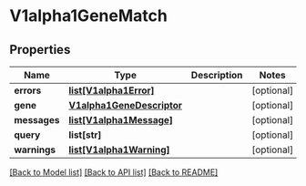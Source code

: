 # V1alpha1GeneMatch

## Properties
Name | Type | Description | Notes
------------ | ------------- | ------------- | -------------
**errors** | [**list[V1alpha1Error]**](V1alpha1Error.md) |  | [optional] 
**gene** | [**V1alpha1GeneDescriptor**](V1alpha1GeneDescriptor.md) |  | [optional] 
**messages** | [**list[V1alpha1Message]**](V1alpha1Message.md) |  | [optional] 
**query** | **list[str]** |  | [optional] 
**warnings** | [**list[V1alpha1Warning]**](V1alpha1Warning.md) |  | [optional] 

[[Back to Model list]](../README.md#documentation-for-models) [[Back to API list]](../README.md#documentation-for-api-endpoints) [[Back to README]](../README.md)


